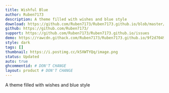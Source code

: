 ```yaml
---
title: Wishful Blue
author: Ruben7173
description: A theme filled with wishes and blue style
download: https://github.com/Ruben7173/Ruben7173.github.io/blob/master/BetterDiscord-Themes/wishful-blue/wishful-blue.theme.css
github: https://github.com/Ruben7173/
support: https://github.com/Ruben7173/Ruben7173.github.io/issues
demo: https://rawcdn.githack.com/Ruben7173/Ruben7173.github.io/9f2d7049cb331802eba43f9d3dca6418cd8cd93b/BetterDiscord-Themes/wishful-blue/wishful-blue.theme.css
style: dark
tags: []
thumbnail: https://i.postimg.cc/k5XWTYQq/image.png
status: Updated
auto: true
ghcommentid: # DON'T CHANGE
layout: product # DON'T CHANGE
---
```

A theme filled with wishes and blue style